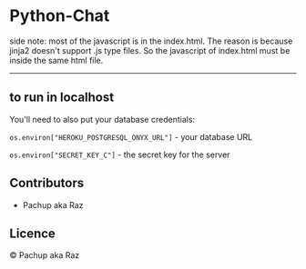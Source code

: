 ﻿# Python-Chat

side note:
most of the javascript is in the index.html. The reason is because jinja2 doesn't support .js type files. So the javascript of index.html must be inside the same html file.

 ---
## to run in localhost 
You'll need to also put your database credentials:

`os.environ["HEROKU_POSTGRESQL_ONYX_URL"]` - your database URL

`os.environ["SECRET_KEY_C"]` - the secret key for the server

## Contributors

- Pachup aka Raz

## Licence

© Pachup aka Raz
